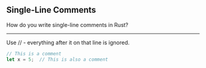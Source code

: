 ## Single-Line Comments

How do you write single-line comments in Rust?

---

Use // - everything after it on that line is ignored.

```rust
// This is a comment
let x = 5;  // This is also a comment
```

